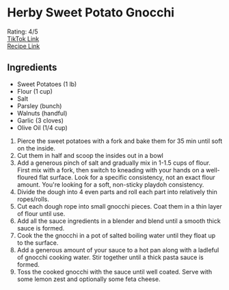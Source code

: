 # Herby Sweet Potato Gnocchi
Rating: 4/5  
[TikTok Link](https://www.tiktok.com/@letskwoowk/video/7128457768037666053?_t=8VfMfXZ8Xpz&_r=1)  
[Recipe Link](https://recipe-integration.whisk.com/recipe-integration/view/107e6a2cb829c7e44a1853323c2f93b1bb3?utm_source=partner&utm_campaign=recipe-integration)  

## Ingredients
- Sweet Potatoes (1 lb)
- Flour (1 cup)
- Salt
- Parsley (bunch)
- Walnuts (handful)
- Garlic (3 cloves)
- Olive Oil (1/4 cup)

1. Pierce the sweet potatoes with a fork and bake them for 35 min until soft on the inside.
1. Cut them in half and scoop the insides out in a bowl
1. Add a generous pinch of salt and gradually mix in 1-1.5 cups of flour. First mix with a fork, then switch to kneading with your hands on a well-floured flat surface. Look for a specific consistency, not an exact flour amount. You're looking for a soft, non-sticky playdoh consistency.
1. Divide the dough into 4 even parts and roll each part into relatively thin ropes/rolls.
1. Cut each dough rope into small gnocchi pieces. Coat them in a thin layer of flour until use.
1. Add all the sauce ingredients in a blender and blend until a smooth thick sauce is formed.
1. Cook the the gnocchi in a pot of salted boiling water until they float up to the surface.
1. Add a generous amount of your sauce to a hot pan along with a ladleful of gnocchi cooking water. Stir together until a thick pasta sauce is formed.
1. Toss the cooked gnocchi with the sauce until well coated. Serve with some lemon zest and optionally some feta cheese.
